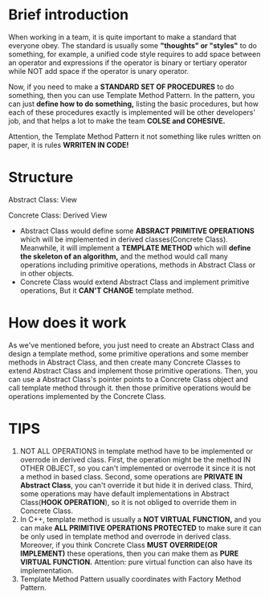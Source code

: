 # Brief introduction

When working in a team, it is quite important to make a standard that everyone obey. The standard is usually some **"thoughts" or "styles"** to do something, for example, a unified code style requires to add space between an operator and expressions if the operator is binary or tertiary operator while NOT add space if the operator is unary operator.

Now, if you need to make a **STANDARD SET OF PROCEDURES** to do something, then you can use Template Method Pattern. In the pattern, you can just **define how to do something,** listing the basic procedures, but how each of these procedures exactly is implemented will be other developers' job, and that helps a lot to make the team **COLSE and COHESIVE.**

Attention, the Template Method Pattern it not something like rules written on paper, it is rules **WRRITEN IN CODE!**



# Structure

Abstract Class: View

Concrete Class: Derived View

- Abstract Class would define some **ABSRACT PRIMITIVE OPERATIONS** which will be implemented in derived classes(Concrete Class). Meanwhile, it will implement a **TEMPLATE METHOD** which will **define the skeleton of an algorithm,** and the method would call many operations including primitive operations, methods in Abstract Class or in other objects.
- Concrete Class would extend Abstract Class and implement primitive operations, But it **CAN'T CHANGE** template method.



# How does it work

As we've mentioned before, you just need to create an Abstract Class and design a template method, some primitive operations and some member methods in Abstract Class, and then create many Concrete Classes to extend Abstract Class and implement those primitive operations. Then, you can use a Abstract Class's pointer points to a Concrete Class object and call template method through it. then those primitive operations would be operations implemented by the Concrete Class.



# TIPS

1. NOT ALL OPERATIONS in template method have to be implemented or overrode in derived class. First, the operation might be the method IN OTHER OBJECT, so you can't implemented or overrode it since it is not a method in based class. Second, some operations are **PRIVATE IN Abstract Class**, you can't override it but hide it in derived class. Third, some operations may have default implementations in Abstract Class(**HOOK OPERATION**), so it is not obliged to override them in Concrete Class.
2. In C++, template method is usually a **NOT VIRTUAL FUNCTION,** and you can make **ALL PRIMITIVE OPERATIONS PROTECTED** to make sure it can be only used in template method and overrode in derived class. Moreover, if you think Concrete Class **MUST OVERRIDE(OR IMPLEMENT)** these operations, then you can make them as **PURE VIRTUAL FUNCTION.** Attention: pure virtual function can also have its implementation.
3. Template Method Pattern usually coordinates with Factory Method Pattern.
